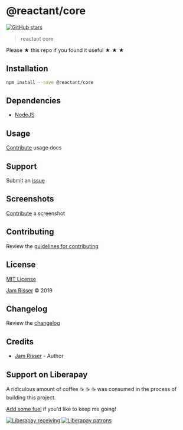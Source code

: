 # @reactant/core

[![GitHub stars](https://img.shields.io/github/stars/codejamninja/@reactant/core.svg?style=social&label=Stars)](https://github.com/codejamninja/reactant/packages/core)

> reactant core

Please ★ this repo if you found it useful ★ ★ ★

## Installation

```sh
npm install --save @reactant/core
```

## Dependencies

- [NodeJS](https://nodejs.org)

## Usage

[Contribute](https://github.com/codejamninja/reactant/packages/core/blob/master/CONTRIBUTING.md) usage docs

## Support

Submit an [issue](https://github.com/codejamninja/reactant/packages/core/issues/new)

## Screenshots

[Contribute](https://github.com/codejamninja/reactant/packages/core/blob/master/CONTRIBUTING.md) a screenshot

## Contributing

Review the [guidelines for contributing](https://github.com/codejamninja/reactant/packages/core/blob/master/CONTRIBUTING.md)

## License

[MIT License](https://github.com/codejamninja/reactant/packages/core/blob/master/LICENSE)

[Jam Risser](https://codejam.ninja) © 2019

## Changelog

Review the [changelog](https://github.com/codejamninja/reactant/packages/core/blob/master/CHANGELOG.md)

## Credits

- [Jam Risser](https://codejam.ninja) - Author

## Support on Liberapay

A ridiculous amount of coffee ☕ ☕ ☕ was consumed in the process of building this project.

[Add some fuel](https://liberapay.com/codejamninja/donate) if you'd like to keep me going!

[![Liberapay receiving](https://img.shields.io/liberapay/receives/codejamninja.svg?style=flat-square)](https://liberapay.com/codejamninja/donate)
[![Liberapay patrons](https://img.shields.io/liberapay/patrons/codejamninja.svg?style=flat-square)](https://liberapay.com/codejamninja/donate)
